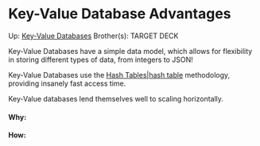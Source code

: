 # Key-Value Database Advantages

Up: [Key-Value Databases](key-value_databases)
Brother(s):
TARGET DECK

Key-Value Databases have a simple data model, which allows for flexibility in storing different types of data, from integers to JSON!

Key-Value Databases use the [Hash Tables|hash table](hash_tables|hash_table) methodology, providing insanely fast access time.

Key-Value databases lend themselves well to scaling horizontally.



































#### Why:
#### How:









